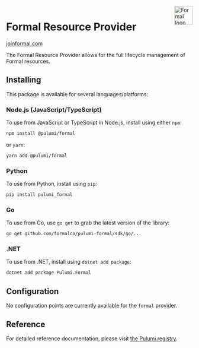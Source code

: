 <a href="https://joinformal.com">
    <img src=".github/formal_logo.svg" alt="Formal logo" title="Formal" align="right" height="50" />
</a>

# Formal Resource Provider

[joinformal.com](https://joinformal.com)

The Formal Resource Provider allows for the full lifecycle management of Formal resources.

## Installing

This package is available for several languages/platforms:

### Node.js (JavaScript/TypeScript)

To use from JavaScript or TypeScript in Node.js, install using either `npm`:

```bash
npm install @pulumi/formal
```

or `yarn`:

```bash
yarn add @pulumi/formal
```

### Python

To use from Python, install using `pip`:

```bash
pip install pulumi_formal
```

### Go

To use from Go, use `go get` to grab the latest version of the library:

```bash
go get github.com/formalco/pulumi-formal/sdk/go/...
```

### .NET

To use from .NET, install using `dotnet add package`:

```bash
dotnet add package Pulumi.Formal
```

## Configuration

No configuration points are currently available for the `formal` provider.

## Reference

For detailed reference documentation, please visit [the Pulumi registry](https://www.pulumi.com/registry/packages/formal/api-docs/).
